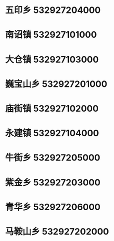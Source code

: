# 五印乡 532927204000
# 南诏镇 532927101000
# 大仓镇 532927103000
# 巍宝山乡 532927201000
# 庙街镇 532927102000
# 永建镇 532927104000
# 牛街乡 532927205000
# 紫金乡 532927203000
# 青华乡 532927206000
# 马鞍山乡 532927202000
